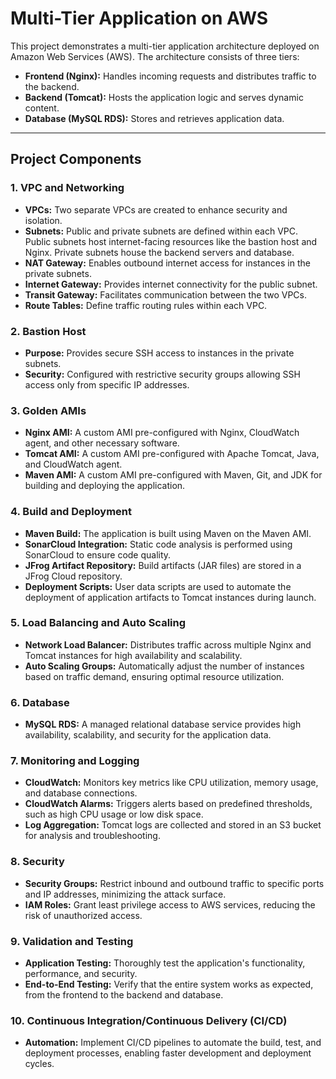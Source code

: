 
# Multi-Tier Application on AWS

This project demonstrates a multi-tier application architecture deployed on Amazon Web Services (AWS). The architecture consists of three tiers:

- **Frontend (Nginx):** Handles incoming requests and distributes traffic to the backend.
- **Backend (Tomcat):** Hosts the application logic and serves dynamic content.
- **Database (MySQL RDS):** Stores and retrieves application data.

---

## Project Components

### 1. VPC and Networking

- **VPCs:** Two separate VPCs are created to enhance security and isolation.
- **Subnets:** Public and private subnets are defined within each VPC. Public subnets host internet-facing resources like the bastion host and Nginx. Private subnets house the backend servers and database.
- **NAT Gateway:** Enables outbound internet access for instances in the private subnets.
- **Internet Gateway:** Provides internet connectivity for the public subnet.
- **Transit Gateway:** Facilitates communication between the two VPCs.
- **Route Tables:** Define traffic routing rules within each VPC.

### 2. Bastion Host

- **Purpose:** Provides secure SSH access to instances in the private subnets.
- **Security:** Configured with restrictive security groups allowing SSH access only from specific IP addresses.

### 3. Golden AMIs

- **Nginx AMI:** A custom AMI pre-configured with Nginx, CloudWatch agent, and other necessary software.
- **Tomcat AMI:** A custom AMI pre-configured with Apache Tomcat, Java, and CloudWatch agent.
- **Maven AMI:** A custom AMI pre-configured with Maven, Git, and JDK for building and deploying the application.

### 4. Build and Deployment

- **Maven Build:** The application is built using Maven on the Maven AMI.
- **SonarCloud Integration:** Static code analysis is performed using SonarCloud to ensure code quality.
- **JFrog Artifact Repository:** Build artifacts (JAR files) are stored in a JFrog Cloud repository.
- **Deployment Scripts:** User data scripts are used to automate the deployment of application artifacts to Tomcat instances during launch.

### 5. Load Balancing and Auto Scaling

- **Network Load Balancer:** Distributes traffic across multiple Nginx and Tomcat instances for high availability and scalability.
- **Auto Scaling Groups:** Automatically adjust the number of instances based on traffic demand, ensuring optimal resource utilization.

### 6. Database

- **MySQL RDS:** A managed relational database service provides high availability, scalability, and security for the application data.

### 7. Monitoring and Logging

- **CloudWatch:** Monitors key metrics like CPU utilization, memory usage, and database connections.
- **CloudWatch Alarms:** Triggers alerts based on predefined thresholds, such as high CPU usage or low disk space.
- **Log Aggregation:** Tomcat logs are collected and stored in an S3 bucket for analysis and troubleshooting.

### 8. Security

- **Security Groups:** Restrict inbound and outbound traffic to specific ports and IP addresses, minimizing the attack surface.
- **IAM Roles:** Grant least privilege access to AWS services, reducing the risk of unauthorized access.

### 9. Validation and Testing

- **Application Testing:** Thoroughly test the application's functionality, performance, and security.
- **End-to-End Testing:** Verify that the entire system works as expected, from the frontend to the backend and database.

### 10. Continuous Integration/Continuous Delivery (CI/CD)

- **Automation:** Implement CI/CD pipelines to automate the build, test, and deployment processes, enabling faster development and deployment cycles.

